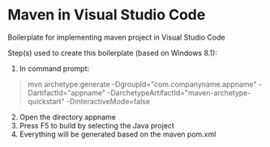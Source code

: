 # Maven in Visual Studio Code
Boilerplate for implementing maven project in Visual Studio Code

Step(s) used to create this boilerplate (based on Windows 8.1):
1. In command prompt:
> mvn archetype:generate -DgroupId="com.companyname.appname" -DartifactId="appname" -DarchetypeArtifactId="maven-archetype-quickstart" -DinteractiveMode=false
2. Open the directory appname
3. Press F5 to build by selecting the Java project
4. Everything will be generated based on the maven pom.xml

